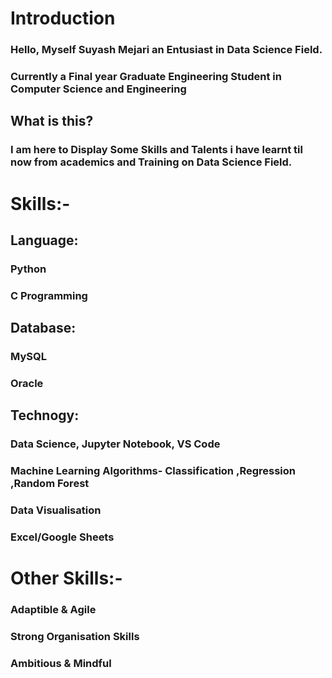# **Introduction**

### **Hello, Myself Suyash Mejari an Entusiast in Data Science Field.** ###
### **Currently a Final year Graduate Engineering Student in Computer Science and Engineering** ###

## What is this? ##
### I am here to Display Some Skills and Talents i have learnt til now from academics and Training on Data Science Field. ##


# **Skills:-** #


## **Language:** ##

### Python
### C Programming
 
 
## **Database:** ##

### MySQL
### Oracle
  
  
## **Technogy:** ##

### Data Science, Jupyter Notebook, VS Code
### Machine Learning Algorithms- Classification ,Regression ,Random Forest
### Data Visualisation
### Excel/Google Sheets

# **Other Skills:-** #

### Adaptible & Agile ###
### Strong Organisation Skills ###
### Ambitious & Mindful ###
